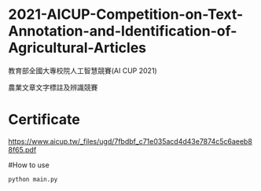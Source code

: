 # 2021-AICUP-Competition-on-Text-Annotation-and-Identification-of-Agricultural-Articles
教育部全國大專校院人工智慧競賽(AI CUP 2021) 

農業文章文字標註及辨識競賽

# Certificate
https://www.aicup.tw/_files/ugd/7fbdbf_c71e035acd4d43e7874c5c6aeeb88f65.pdf

#How to use

    python main.py

